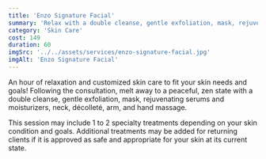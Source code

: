 ```yaml
---
title: 'Enzo Signature Facial'
summary: 'Relax with a double cleanse, gentle exfoliation, mask, rejuvenating serums, and moisturizers, followed by neck, décolleté, arm, and hand massages.'
category: 'Skin Care'
cost: 149
duration: 60
imgSrc: '../../assets/services/enzo-signature-facial.jpg'
imgAlt: 'Enzo Signature Facial'
---
```


An hour of relaxation and customized skin care to fit your skin needs and goals!
Following the consultation, melt away to a peaceful, zen state with a double cleanse, gentle exfoliation, mask, rejuvenating serums and moisturizers, neck, décolleté, arm, and hand massage.

This session may include 1 to 2 specialty treatments depending on your skin condition and goals.
Additional treatments may be added for returning clients if it is approved as safe and appropriate for your skin at its current state.
